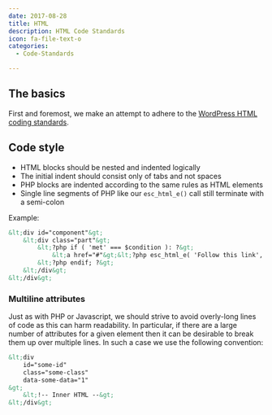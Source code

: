 ```yaml
---
date: 2017-08-28
title: HTML
description: HTML Code Standards
icon: fa-file-text-o
categories:
  - Code-Standards

---
```

## The basics

First and foremost, we make an attempt to adhere to the [WordPress HTML coding standards](https://make.wordpress.org/core/handbook/best-practices/coding-standards/html/).

## Code style

* HTML blocks should be nested and indented logically
* The initial indent should consist only of tabs and not spaces
* PHP blocks are indented according to the same rules as HTML elements
* Single line segments of PHP like our `esc_html_e()` call still terminate with a semi-colon

Example:

```html
&lt;div id="component"&gt;
	&lt;div class="part"&gt;
		&lt;?php if ( 'met' === $condition ): ?&gt;
			&lt;a href="#"&gt;&lt;?php esc_html_e( 'Follow this link', 'textdomain' ); ?&gt;&lt;/a&gt;
		&lt;?php endif; ?&gt;
	&lt;/div&gt;
&lt;/div&gt;
```

### Multiline attributes

Just as with PHP or Javascript, we should strive to avoid overly-long lines of code as this can harm readability.
In particular, if there are a large number of attributes for a given element then it can be desirable to break them
up over multiple lines. In such a case we use the following convention:

```html
&lt;div
	id="some-id"
	class="some-class"
	data-some-data="1"
&gt;
	&lt;!-- Inner HTML --&gt;
&lt;/div&gt;
```